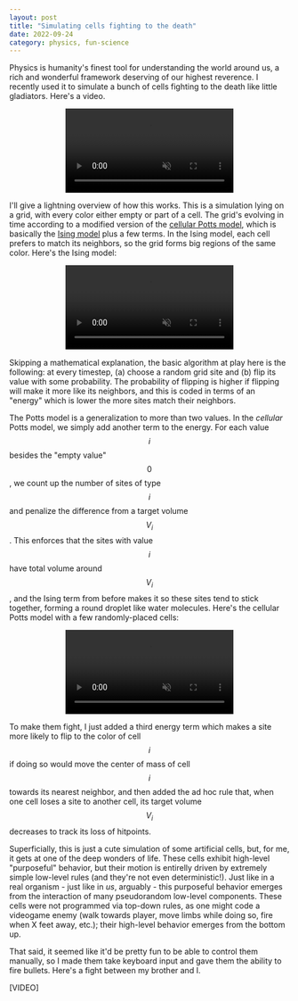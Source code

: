 ```yaml
---
layout: post
title: "Simulating cells fighting to the death"
date: 2022-09-24
category: physics, fun-science
---
```



Physics is humanity's finest tool for understanding the world around us, a rich and wonderful framework deserving of our highest reverence.
I recently used it to simulate a bunch of cells fighting to the death like little gladiators.
Here's a video.

<video autoplay loop muted playsinline width="60%" style="display:block; margin: 0 auto;">
    <source src="{{site.imgurl}}/cell_fight/cell_fight.mp4" type="video/mp4">
</video>

I'll give a lightning overview of how this works.
This is a simulation lying on a grid, with every color either empty or part of a cell.
The grid's evolving in time according to a modified version of the [cellular Potts model](https://en.wikipedia.org/wiki/Cellular_Potts_model), which is basically the [Ising model](https://en.wikipedia.org/wiki/Ising_model) plus a few terms.
In the Ising model, each cell prefers to match its neighbors, so the grid forms big regions of the same color.
Here's the Ising model:

<video autoplay loop muted playsinline width="60%" style="display:block; margin: 0 auto;">
    <source src="{{site.imgurl}}/cell_fight/ising_test.mp4" type="video/mp4">
</video>

Skipping a mathematical explanation, the basic algorithm at play here is the following: at every timestep, (a) choose a random grid site and (b) flip its value with some probability.
The probability of flipping is higher if flipping will make it more like its neighbors, and this is coded in terms of an "energy" which is lower the more sites match their neighbors.

The Potts model is a generalization to more than two values.
In the *cellular* Potts model, we simply add another term to the energy.
For each value $$i$$ besides the "empty value" $$0$$, we count up the number of sites of type $$i$$ and penalize the difference from a target volume $$V_i$$.
This enforces that the sites with value $$i$$ have total volume around $$V_i$$, and the Ising term from before makes it so these sites tend to stick together, forming a round droplet like water molecules.
Here's the cellular Potts model with a few randomly-placed cells:

<video autoplay loop muted playsinline width="60%" style="display:block; margin: 0 auto;">
    <source src="{{site.imgurl}}/cell_fight/stationary_cells.mp4" type="video/mp4">
</video>

To make them fight, I just added a third energy term which makes a site more likely to flip to the color of cell $$i$$ if doing so would move the center of mass of cell $$i$$ towards its nearest neighbor, and then added the ad hoc rule that, when one cell loses a site to another cell, its target volume $$V_i$$ decreases to track its loss of hitpoints.

Superficially, this is just a cute simulation of some artificial cells, but, for me, it gets at one of the deep wonders of life.
These cells exhibit high-level "purposeful" behavior, but their motion is entirelly driven by extremely simple low-level rules (and they're not even deterministic!).
Just like in a real organism - just like in *us*, arguably - this purposeful behavior emerges from the interaction of many pseudorandom low-level components.
These cells were not programmed via top-down rules, as one might code a videogame enemy (walk towards player, move limbs while doing so, fire when X feet away, etc.); their high-level behavior emerges from the bottom up.

That said, it seemed like it'd be pretty fun to be able to control them manually, so I made them take keyboard input and gave them the ability to fire bullets.
Here's a fight between my brother and I.

[VIDEO]